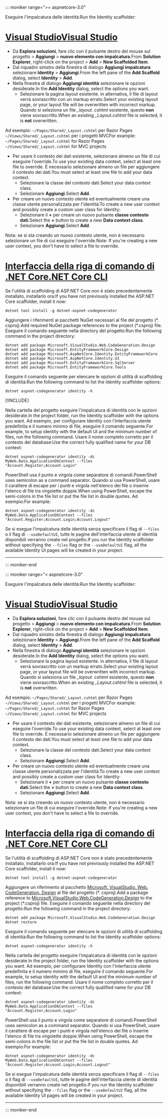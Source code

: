 ::: moniker range=">= aspnetcore-3.0"

<span data-ttu-id="06d09-101">Eseguire l'impalcatura delle identità:</span><span class="sxs-lookup"><span data-stu-id="06d09-101">Run the Identity scaffolder:</span></span>

# <a name="visual-studiotabvisual-studio"></a>[<span data-ttu-id="06d09-102">Visual Studio</span><span class="sxs-lookup"><span data-stu-id="06d09-102">Visual Studio</span></span>](#tab/visual-studio)

* <span data-ttu-id="06d09-103">Da **Esplora soluzioni**, fare clic con il pulsante destro del mouse sul progetto > **Aggiungi** > **nuovo elemento con impalcatura**.</span><span class="sxs-lookup"><span data-stu-id="06d09-103">From **Solution Explorer**, right-click on the project > **Add** > **New Scaffolded Item**.</span></span>
* <span data-ttu-id="06d09-104">Dal riquadro sinistro della finestra di dialogo **Aggiungi impalcatura** selezionare **Identity** > **Aggiungi**.</span><span class="sxs-lookup"><span data-stu-id="06d09-104">From the left pane of the **Add Scaffold** dialog, select **Identity** > **Add**.</span></span>
* <span data-ttu-id="06d09-105">Nella finestra di dialogo **Aggiungi identità** selezionare le opzioni desiderate.</span><span class="sxs-lookup"><span data-stu-id="06d09-105">In the **Add Identity** dialog, select the options you want.</span></span>
  * <span data-ttu-id="06d09-106">Selezionare la pagina layout esistente. in alternativa, il file di layout verrà sovrascritto con un markup errato.</span><span class="sxs-lookup"><span data-stu-id="06d09-106">Select your existing layout page, or your layout file will be overwritten with incorrect markup.</span></span> <span data-ttu-id="06d09-107">Quando si seleziona un file *\_layout. cshtml* esistente, questo **non** viene sovrascritto.</span><span class="sxs-lookup"><span data-stu-id="06d09-107">When an existing *\_Layout.cshtml* file is selected, it is **not** overwritten.</span></span>

 <span data-ttu-id="06d09-108">Ad esempio: `~/Pages/Shared/_Layout.cshtml` per Razor Pages `~/Views/Shared/_Layout.cshtml` per i progetti MVC</span><span class="sxs-lookup"><span data-stu-id="06d09-108">For example: `~/Pages/Shared/_Layout.cshtml` for Razor Pages `~/Views/Shared/_Layout.cshtml` for MVC projects</span></span>
* <span data-ttu-id="06d09-109">Per usare il contesto dei dati esistente, selezionare almeno un file di cui eseguire l'override.</span><span class="sxs-lookup"><span data-stu-id="06d09-109">To use your existing data context, select at least one file to override.</span></span> <span data-ttu-id="06d09-110">È necessario selezionare almeno un file per aggiungere il contesto dei dati.</span><span class="sxs-lookup"><span data-stu-id="06d09-110">You must select at least one file to add your data context.</span></span>
  * <span data-ttu-id="06d09-111">Selezionare la classe del contesto dati.</span><span class="sxs-lookup"><span data-stu-id="06d09-111">Select your data context class.</span></span>
  * <span data-ttu-id="06d09-112">Selezionare **Aggiungi**.</span><span class="sxs-lookup"><span data-stu-id="06d09-112">Select **Add**.</span></span>
* <span data-ttu-id="06d09-113">Per creare un nuovo contesto utente ed eventualmente creare una classe utente personalizzata per l'identità:</span><span class="sxs-lookup"><span data-stu-id="06d09-113">To create a new user context and possibly create a custom user class for Identity:</span></span>
  * <span data-ttu-id="06d09-114">Selezionare il **+** per creare un nuovo pulsante **classe contesto dati**.</span><span class="sxs-lookup"><span data-stu-id="06d09-114">Select the **+** button to create a new **Data context class**.</span></span>
  * <span data-ttu-id="06d09-115">Selezionare **Aggiungi**.</span><span class="sxs-lookup"><span data-stu-id="06d09-115">Select **Add**.</span></span>

<span data-ttu-id="06d09-116">Nota: se si sta creando un nuovo contesto utente, non è necessario selezionare un file di cui eseguire l'override.</span><span class="sxs-lookup"><span data-stu-id="06d09-116">Note: If you're creating a new user context, you don't have to select a file to override.</span></span>

# <a name="net-core-clitabnetcore-cli"></a>[<span data-ttu-id="06d09-117">Interfaccia della riga di comando di .NET Core</span><span class="sxs-lookup"><span data-stu-id="06d09-117">.NET Core CLI</span></span>](#tab/netcore-cli)

<span data-ttu-id="06d09-118">Se l'utilità di scaffolding di ASP.NET Core non è stato precedentemente installato, installarlo ora:</span><span class="sxs-lookup"><span data-stu-id="06d09-118">If you have not previously installed the ASP.NET Core scaffolder, install it now:</span></span>

```dotnetcli
dotnet tool install -g dotnet-aspnet-codegenerator
```

<span data-ttu-id="06d09-119">Aggiungere i riferimenti ai pacchetti NuGet necessari al file del progetto (\*. csproj).</span><span class="sxs-lookup"><span data-stu-id="06d09-119">Add required NuGet package references to the project (\*.csproj) file.</span></span> <span data-ttu-id="06d09-120">Eseguire il comando seguente nella directory del progetto:</span><span class="sxs-lookup"><span data-stu-id="06d09-120">Run the following command in the project directory:</span></span>

```dotnetcli
dotnet add package Microsoft.VisualStudio.Web.CodeGeneration.Design
dotnet add package Microsoft.EntityFrameworkCore.Design
dotnet add package Microsoft.AspNetCore.Identity.EntityFrameworkCore
dotnet add package Microsoft.AspNetCore.Identity.UI
dotnet add package Microsoft.EntityFrameworkCore.SqlServer
dotnet add package Microsoft.EntityFrameworkCore.Tools
```

<span data-ttu-id="06d09-121">Eseguire il comando seguente per elencare le opzioni di utilità di scaffolding di identità:</span><span class="sxs-lookup"><span data-stu-id="06d09-121">Run the following command to list the Identity scaffolder options:</span></span>

```dotnetcli
dotnet aspnet-codegenerator identity -h
```

[!INCLUDE[](~/includes/scaffoldTFM.md)]

<span data-ttu-id="06d09-122">Nella cartella del progetto eseguire l'impalcatura di identità con le opzioni desiderate.</span><span class="sxs-lookup"><span data-stu-id="06d09-122">In the project folder, run the Identity scaffolder with the options you want.</span></span> <span data-ttu-id="06d09-123">Ad esempio, per configurare Identity con l'interfaccia utente predefinita e il numero minimo di file, eseguire il comando seguente.</span><span class="sxs-lookup"><span data-stu-id="06d09-123">For example, to setup identity with the default UI and the minimum number of files, run the following command.</span></span> <span data-ttu-id="06d09-124">Usare il nome completo corretto per il contesto del database:</span><span class="sxs-lookup"><span data-stu-id="06d09-124">Use the correct fully qualified name for your DB context:</span></span>

```dotnetcli
dotnet aspnet-codegenerator identity -dc MyWeb.Data.ApplicationDbContext --files "Account.Register;Account.Login"
```

<span data-ttu-id="06d09-125">PowerShell usa il punto e virgola come separatore di comandi.</span><span class="sxs-lookup"><span data-stu-id="06d09-125">PowerShell uses semicolon as a command separator.</span></span> <span data-ttu-id="06d09-126">Quando si usa PowerShell, usare il carattere di escape per i punti e virgola nell'elenco dei file o inserire l'elenco di file tra virgolette doppie.</span><span class="sxs-lookup"><span data-stu-id="06d09-126">When using PowerShell, escape the semi-colons in the file list or put the file list in double quotes.</span></span> <span data-ttu-id="06d09-127">Ad esempio:</span><span class="sxs-lookup"><span data-stu-id="06d09-127">For example:</span></span>

```dotnetcli
dotnet aspnet-codegenerator identity -dc MyWeb.Data.ApplicationDbContext --files "Account.Register;Account.Login;Account.Logout"
```

<span data-ttu-id="06d09-128">Se si esegue l'impalcatura delle identità senza specificare il flag di `--files` o il flag di `--useDefaultUI`, tutte le pagine dell'interfaccia utente di identità disponibili verranno create nel progetto.</span><span class="sxs-lookup"><span data-stu-id="06d09-128">If you run the Identity scaffolder without specifying the `--files` flag or the `--useDefaultUI` flag, all the available Identity UI pages will be created in your project.</span></span>

---

::: moniker-end

::: moniker range="< aspnetcore-3.0"

<span data-ttu-id="06d09-129">Eseguire l'impalcatura delle identità:</span><span class="sxs-lookup"><span data-stu-id="06d09-129">Run the Identity scaffolder:</span></span>

# <a name="visual-studiotabvisual-studio"></a>[<span data-ttu-id="06d09-130">Visual Studio</span><span class="sxs-lookup"><span data-stu-id="06d09-130">Visual Studio</span></span>](#tab/visual-studio)

* <span data-ttu-id="06d09-131">Da **Esplora soluzioni**, fare clic con il pulsante destro del mouse sul progetto > **Aggiungi** > **nuovo elemento con impalcatura**.</span><span class="sxs-lookup"><span data-stu-id="06d09-131">From **Solution Explorer**, right-click on the project > **Add** > **New Scaffolded Item**.</span></span>
* <span data-ttu-id="06d09-132">Dal riquadro sinistro della finestra di dialogo **Aggiungi impalcatura** selezionare **Identity** > **Aggiungi**.</span><span class="sxs-lookup"><span data-stu-id="06d09-132">From the left pane of the **Add Scaffold** dialog, select **Identity** > **Add**.</span></span>
* <span data-ttu-id="06d09-133">Nella finestra di dialogo **Aggiungi identità** selezionare le opzioni desiderate.</span><span class="sxs-lookup"><span data-stu-id="06d09-133">In the **Add Identity** dialog, select the options you want.</span></span>
  * <span data-ttu-id="06d09-134">Selezionare la pagina layout esistente. in alternativa, il file di layout verrà sovrascritto con un markup errato.</span><span class="sxs-lookup"><span data-stu-id="06d09-134">Select your existing layout page, or your layout file will be overwritten with incorrect markup.</span></span> <span data-ttu-id="06d09-135">Quando si seleziona un file *\_layout. cshtml* esistente, questo **non** viene sovrascritto.</span><span class="sxs-lookup"><span data-stu-id="06d09-135">When an existing *\_Layout.cshtml* file is selected, it is **not** overwritten.</span></span>

 <span data-ttu-id="06d09-136">Ad esempio: `~/Pages/Shared/_Layout.cshtml` per Razor Pages `~/Views/Shared/_Layout.cshtml` per i progetti MVC</span><span class="sxs-lookup"><span data-stu-id="06d09-136">For example: `~/Pages/Shared/_Layout.cshtml` for Razor Pages `~/Views/Shared/_Layout.cshtml` for MVC projects</span></span>
* <span data-ttu-id="06d09-137">Per usare il contesto dei dati esistente, selezionare almeno un file di cui eseguire l'override.</span><span class="sxs-lookup"><span data-stu-id="06d09-137">To use your existing data context, select at least one file to override.</span></span> <span data-ttu-id="06d09-138">È necessario selezionare almeno un file per aggiungere il contesto dei dati.</span><span class="sxs-lookup"><span data-stu-id="06d09-138">You must select at least one file to add your data context.</span></span>
  * <span data-ttu-id="06d09-139">Selezionare la classe del contesto dati.</span><span class="sxs-lookup"><span data-stu-id="06d09-139">Select your data context class.</span></span>
  * <span data-ttu-id="06d09-140">Selezionare **Aggiungi**.</span><span class="sxs-lookup"><span data-stu-id="06d09-140">Select **Add**.</span></span>
* <span data-ttu-id="06d09-141">Per creare un nuovo contesto utente ed eventualmente creare una classe utente personalizzata per l'identità:</span><span class="sxs-lookup"><span data-stu-id="06d09-141">To create a new user context and possibly create a custom user class for Identity:</span></span>
  * <span data-ttu-id="06d09-142">Selezionare il **+** per creare un nuovo pulsante **classe contesto dati**.</span><span class="sxs-lookup"><span data-stu-id="06d09-142">Select the **+** button to create a new **Data context class**.</span></span>
  * <span data-ttu-id="06d09-143">Selezionare **Aggiungi**.</span><span class="sxs-lookup"><span data-stu-id="06d09-143">Select **Add**.</span></span>

<span data-ttu-id="06d09-144">Nota: se si sta creando un nuovo contesto utente, non è necessario selezionare un file di cui eseguire l'override.</span><span class="sxs-lookup"><span data-stu-id="06d09-144">Note: If you're creating a new user context, you don't have to select a file to override.</span></span>

# <a name="net-core-clitabnetcore-cli"></a>[<span data-ttu-id="06d09-145">Interfaccia della riga di comando di .NET Core</span><span class="sxs-lookup"><span data-stu-id="06d09-145">.NET Core CLI</span></span>](#tab/netcore-cli)

<span data-ttu-id="06d09-146">Se l'utilità di scaffolding di ASP.NET Core non è stato precedentemente installato, installarlo ora:</span><span class="sxs-lookup"><span data-stu-id="06d09-146">If you have not previously installed the ASP.NET Core scaffolder, install it now:</span></span>

```dotnetcli
dotnet tool install -g dotnet-aspnet-codegenerator
```

<span data-ttu-id="06d09-147">Aggiungere un riferimento al pacchetto [Microsoft. VisualStudio. Web. CodeGeneration. Design](https://www.nuget.org/packages/Microsoft.VisualStudio.Web.CodeGeneration.Design/) al file del progetto (\*. csproj).</span><span class="sxs-lookup"><span data-stu-id="06d09-147">Add a package reference to [Microsoft.VisualStudio.Web.CodeGeneration.Design](https://www.nuget.org/packages/Microsoft.VisualStudio.Web.CodeGeneration.Design/) to the project (\*.csproj) file.</span></span> <span data-ttu-id="06d09-148">Eseguire il comando seguente nella directory del progetto:</span><span class="sxs-lookup"><span data-stu-id="06d09-148">Run the following command in the project directory:</span></span>

```dotnetcli
dotnet add package Microsoft.VisualStudio.Web.CodeGeneration.Design
dotnet restore
```

<span data-ttu-id="06d09-149">Eseguire il comando seguente per elencare le opzioni di utilità di scaffolding di identità:</span><span class="sxs-lookup"><span data-stu-id="06d09-149">Run the following command to list the Identity scaffolder options:</span></span>

```dotnetcli
dotnet aspnet-codegenerator identity -h
```

<span data-ttu-id="06d09-150">Nella cartella del progetto eseguire l'impalcatura di identità con le opzioni desiderate.</span><span class="sxs-lookup"><span data-stu-id="06d09-150">In the project folder, run the Identity scaffolder with the options you want.</span></span> <span data-ttu-id="06d09-151">Ad esempio, per configurare Identity con l'interfaccia utente predefinita e il numero minimo di file, eseguire il comando seguente.</span><span class="sxs-lookup"><span data-stu-id="06d09-151">For example, to setup identity with the default UI and the minimum number of files, run the following command.</span></span> <span data-ttu-id="06d09-152">Usare il nome completo corretto per il contesto del database:</span><span class="sxs-lookup"><span data-stu-id="06d09-152">Use the correct fully qualified name for your DB context:</span></span>

```dotnetcli
dotnet aspnet-codegenerator identity -dc MyWeb.Data.ApplicationDbContext --files "Account.Register;Account.Login"
```

<span data-ttu-id="06d09-153">PowerShell usa il punto e virgola come separatore di comandi.</span><span class="sxs-lookup"><span data-stu-id="06d09-153">PowerShell uses semicolon as a command separator.</span></span> <span data-ttu-id="06d09-154">Quando si usa PowerShell, usare il carattere di escape per i punti e virgola nell'elenco dei file o inserire l'elenco di file tra virgolette doppie.</span><span class="sxs-lookup"><span data-stu-id="06d09-154">When using PowerShell, escape the semi-colons in the file list or put the file list in double quotes.</span></span> <span data-ttu-id="06d09-155">Ad esempio:</span><span class="sxs-lookup"><span data-stu-id="06d09-155">For example:</span></span>

```dotnetcli
dotnet aspnet-codegenerator identity -dc MyWeb.Data.ApplicationDbContext --files "Account.Register;Account.Login;Account.Logout"
```

<span data-ttu-id="06d09-156">Se si esegue l'impalcatura delle identità senza specificare il flag di `--files` o il flag di `--useDefaultUI`, tutte le pagine dell'interfaccia utente di identità disponibili verranno create nel progetto.</span><span class="sxs-lookup"><span data-stu-id="06d09-156">If you run the Identity scaffolder without specifying the `--files` flag or the `--useDefaultUI` flag, all the available Identity UI pages will be created in your project.</span></span>

---

::: moniker-end
